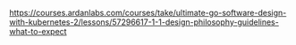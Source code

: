 https://courses.ardanlabs.com/courses/take/ultimate-go-software-design-with-kubernetes-2/lessons/57296617-1-1-design-philosophy-guidelines-what-to-expect
